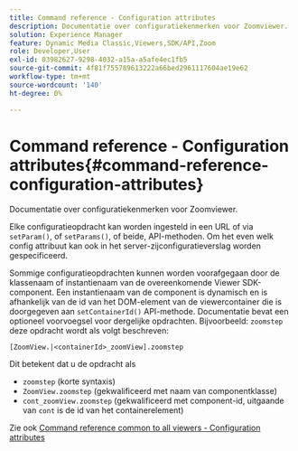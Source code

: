 ```yaml
---
title: Command reference - Configuration attributes
description: Documentatie over configuratiekenmerken voor Zoomviewer.
solution: Experience Manager
feature: Dynamic Media Classic,Viewers,SDK/API,Zoom
role: Developer,User
exl-id: 03982627-9298-4032-a15a-a5afe4ec1fb5
source-git-commit: 4f81f755789613222a66bed2961117604ae19e62
workflow-type: tm+mt
source-wordcount: '140'
ht-degree: 0%

---
```


# Command reference - Configuration attributes{#command-reference-configuration-attributes}

Documentatie over configuratiekenmerken voor Zoomviewer.

Elke configuratieopdracht kan worden ingesteld in een URL of via `setParam()`, of `setParams()`, of beide, API-methoden. Om het even welk config attribuut kan ook in het server-zijconfiguratieverslag worden gespecificeerd.

Sommige configuratieopdrachten kunnen worden voorafgegaan door de klassenaam of instantienaam van de overeenkomende Viewer SDK-component. Een instantienaam van de component is dynamisch en is afhankelijk van de id van het DOM-element van de viewercontainer die is doorgegeven aan `setContainerId()` API-methode. Documentatie bevat een optioneel voorvoegsel voor dergelijke opdrachten. Bijvoorbeeld: `zoomstep` deze opdracht wordt als volgt beschreven:

`[ZoomView.|<containerId>_zoomView].zoomstep`

Dit betekent dat u de opdracht als

* `zoomstep` (korte syntaxis)
* `ZoomView.zoomstep` (gekwalificeerd met naam van componentklasse)
* `cont_zoomView.zoomstep` (gekwalificeerd met component-id, uitgaande van `cont` is de id van het containerelement)

Zie ook [Command reference common to all viewers - Configuration attributes](../../../r-html5-viewer-20-cmdref-configattrib/r-html5-viewer-20-cmdref-configattrib.md#concept-850e0f2c49b949deb7cfbfd330d329bd)
